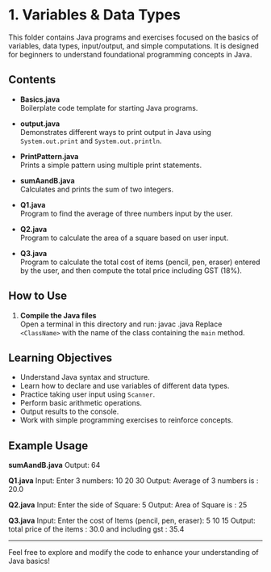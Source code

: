 # 1. Variables & Data Types

This folder contains Java programs and exercises focused on the basics of variables, data types, input/output, and simple computations. It is designed for beginners to understand foundational programming concepts in Java.

## Contents

- **Basics.java**  
  Boilerplate code template for starting Java programs.

- **output.java**  
  Demonstrates different ways to print output in Java using `System.out.print` and `System.out.println`.

- **PrintPattern.java**  
  Prints a simple pattern using multiple print statements.

- **sumAandB.java**  
  Calculates and prints the sum of two integers.

- **Q1.java**  
  Program to find the average of three numbers input by the user.

- **Q2.java**  
  Program to calculate the area of a square based on user input.

- **Q3.java**  
  Program to calculate the total cost of items (pencil, pen, eraser) entered by the user, and then compute the total price including GST (18%).

## How to Use

1. **Compile the Java files**  
   Open a terminal in this directory and run:
   javac <filename>.java
   Replace `<ClassName>` with the name of the class containing the `main` method.

## Learning Objectives

- Understand Java syntax and structure.
- Learn how to declare and use variables of different data types.
- Practice taking user input using `Scanner`.
- Perform basic arithmetic operations.
- Output results to the console.
- Work with simple programming exercises to reinforce concepts.

## Example Usage

**sumAandB.java**
Output: 64

**Q1.java**
Input: Enter 3 numbers: 10 20 30 Output: Average of 3 numbers is : 20.0

**Q2.java**
Input: Enter the side of Square: 5 Output: Area of Square is : 25

**Q3.java**
Input: Enter the cost of Items (pencil, pen, eraser): 5 10 15 Output: total price of the items : 30.0 and including gst : 35.4

---

Feel free to explore and modify the code to enhance your understanding of Java basics!
